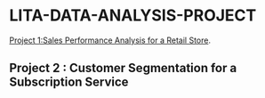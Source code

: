 # LITA-DATA-ANALYSIS-PROJECT
[Project 1:Sales Performance Analysis for a Retail Store](#project-1:sales-performance-analysis-for-a-retail-Store).

## Project 2 : Customer Segmentation for a Subscription Service
